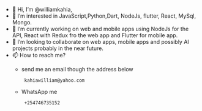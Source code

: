 - 👋 Hi, I’m @williamkahia,
- 👀 I’m interested in JavaScript,Python,Dart, NodeJs, flutter, React, MySql, Mongo.
- 🌱 I’m currently working on web and mobile apps using NodeJs for the API, React with Redux fro the web app and Flutter for mobile app.
- 💞️ I’m looking to collaborate on web apps, mobile apps and possibly AI projects probably in the near future.
- 📫 How to reach me? 
     - send me an email though the address below
            
            kahiawilliam@yahoo.com
     - WhatsApp me
  
            +254746735152 

<!---
williamkahia/williamkahia is a ✨ special ✨ repository because its `README.md` (this file) appears on your GitHub profile.
You can click the Preview link to take a look at your changes.
--->
